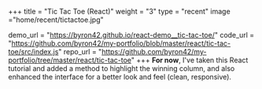+++
title = "Tic Tac Toe (React)"
weight = "3"
type = "recent"
image ="home/recent/tictactoe.jpg"

demo_url = "https://byron42.github.io/react-demo__tic-tac-toe/"
code_url = "https://github.com/byron42/my-portfolio/blob/master/react/tic-tac-toe/src/index.js"
repo_url = "https://github.com/byron42/my-portfolio/tree/master/react/tic-tac-toe"
+++
**For now**, I've taken this React tutorial and added a method to highlight the winning column, and also enhanced the interface for a better look and feel (clean, responsive). 

<!-- I'm currently enrolled in a React.js course and intend to reiterate what I've learned from it here by ultimately componentizing this application. -->